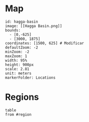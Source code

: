 # Map
```leaflet
id: hagga-basin
image: [[Hagga Basin.png]]
bounds:
  - [0,-625]
  - [3000, 1875]
coordinates: [1500, 625] # Modificar
defaultZoom: -2
minZoom: -2
maxZoom: 1
width: 95%
height: 900px
scale: 2.81
unit: meters
markerFolder: Locations
```
# Regions
```dataview
table
from #region
```
